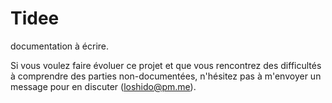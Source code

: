 # Tidee

documentation à écrire.

Si vous voulez faire évoluer ce projet et que vous rencontrez des difficultés à comprendre des parties non-documentées,
n'hésitez pas à m'envoyer un message pour en discuter (loshido@pm.me).
